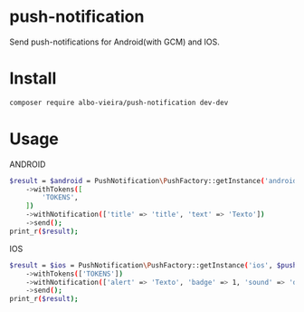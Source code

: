 # push-notification
Send push-notifications for Android(with GCM) and IOS.

# Install
```sh
composer require albo-vieira/push-notification dev-dev 
```

# Usage

ANDROID
```sh
$result = $android = PushNotification\PushFactory::getInstance('android', $pushConfig)
    ->withTokens([
        'TOKENS',
    ])
    ->withNotification(['title' => 'title', 'text' => 'Texto'])
    ->send();
print_r($result);  
```


IOS
```sh
$result = $ios = PushNotification\PushFactory::getInstance('ios', $pushConfig)
    ->withTokens(['TOKENS'])
    ->withNotification(['alert' => 'Texto', 'badge' => 1, 'sound' => 'default'])
    ->send();
print_r($result);
```
    
